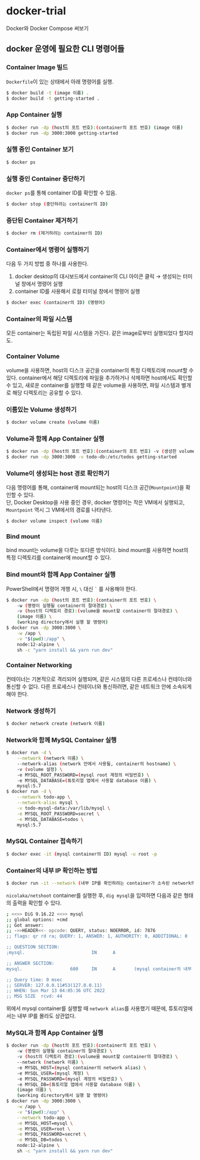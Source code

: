 # docker-trial
Docker와 Docker Compose 써보기

## docker 운영에 필요한 CLI 명령어들

### Container Image 빌드

`Dockerfile`이 있는 상태에서 아래 명령어를 실행.

```bash
$ docker build -t (image 이름) .
$ docker build -t getting-started .
```

### App Container 실행

```bash
$ docker run -dp (host의 포트 번호):(container의 포트 번호) (image 이름)
$ docker run -dp 3000:3000 getting-started
```

### 실행 중인 Container 보기

```bash
$ docker ps
```

### 실행 중인 Container 중단하기

`docker ps`를 통해 container ID를 확인할 수 있음.

```bash
$ docker stop (중단하려는 container의 ID)
```

### 중단된 Container 제거하기

```bash
$ docker rm (제거하려는 container의 ID)
```

### Container에서 명령어 실행하기

다음 두 가지 방법 중 하나를 사용한다.

1. docker desktop의 대시보드에서 container의 CLI 아이콘 클릭 &rarr; 생성되는 터미널 창에서 명령어 실행
2. container ID를 사용해서 로컬 터미널 창에서 명령어 실행

```bash
$ docker exec (container의 ID) (명령어)
```

### Container의 파일 시스템

모든 container는 독립된 파일 시스템을 가진다. 같은 image로부터 실행되었다 할지라도.

### Container Volume

volume을 사용하면, host의 디스크 공간을 container의 특정 디렉토리에 mount할 수 있다. container에서 해당 디렉토리에 파일을 추가하거나 삭제하면 host에서도 확인할 수 있고, 새로운 container를 실행할 때 같은 volume을 사용하면, 파일 시스템과 별개로 해당 디렉토리는 공유할 수 있다.

### 이름있는 Volume 생성하기

```bash
$ docker volume create (volume 이름)
```

### Volume과 함께 App Container 실행

```bash
$ docker run -dp (host의 포트 번호):(container의 포트 번호) -v (생성한 volume 이름):(volume을 mount할 container의 절대경로) (image 이름)
$ docker run -dp 3000:3000 -v todo-db:/etc/todos getting-started
```

### Volume이 생성되는 host 경로 확인하기

다음 명령어를 통해, container에 mount되는 host의 디스크 공간(`Mountpoint`)을 확인할 수 있다.\
단, Docker Desktop을 사용 중인 경우, docker 명령어는 작은 VM에서 실행되고, `Mountpoint` 역시 그 VM에서의 경로를 나타낸다.

```bash
$ docker volume inspect (volume 이름)
```

### Bind mount

bind mount는 volume을 다루는 또다른 방식이다. bind mount를 사용하면 host의 특정 디렉토리를 container에 mount할 수 있다.

### Bind mount와 함께 App Container 실행

PowerShell에서 명령어 개행 시, `\` 대신 `` ` `` 를 사용해야 한다.

```bash
$ docker run -dp (host의 포트 번호):(container의 포트 번호) \
    -w (명령이 실행될 container의 절대경로) \
    -v (host의 디렉토리 경로):(volume을 mount할 container의 절대경로) \
    (image 이름) \
    (working directory에서 실행 할 명령어)
$ docker run -dp 3000:3000 \
    -w /app \
    -v "$(pwd):/app" \
    node:12-alpine \
    sh -c "yarn install && yarn run dev"
```

### Container Networking

컨테이너는 기본적으로 격리되어 실행되며, 같은 시스템의 다른 프로세스나 컨테이너와 통신할 수 없다. 다른 프로세스나 컨테이너와 통신하려면, 같은 네트워크 안에 소속되게 해야 한다.

### Network 생성하기

```bash
$ docker network create (network 이름)
```

### Network와 함께 MySQL Container 실행

```bash
$ docker run -d \
    --network (network 이름) \
    --network-alias (network 안에서 사용될, container의 hostname) \
    -v (volume 설정) \
    -e MYSQL_ROOT_PASSWORD=(mysql root 계정의 비밀번호) \
    -e MYSQL_DATABASE=(튜토리얼 앱에서 사용할 database 이름) \
    mysql:5.7
$ docker run -d \
    --network todo-app \
    --network-alias mysql \
    -v todo-mysql-data:/var/lib/mysql \
    -e MYSQL_ROOT_PASSWORD=secret \
    -e MYSQL_DATABASE=todos \
    mysql:5.7
```

### MySQL Container 접속하기

```bash
$ docker exec -it (mysql container의 ID) mysql -u root -p
```

### Container의 내부 IP 확인하는 방법

```bash
$ docker run -it --network (내부 IP를 확인하려는 container가 소속된 network의 이름) nicolaka/netshoot
```

`nicolaka/netshoot` container를 실행한 후, `dig mysql`을 입력하면 다음과 같은 형태의 출력을 확인할 수 있다.

```bash
; <<>> DiG 9.16.22 <<>> mysql
;; global options: +cmd
;; Got answer:
;; ->>HEADER<<- opcode: QUERY, status: NOERROR, id: 7876
;; flags: qr rd ra; QUERY: 1, ANSWER: 1, AUTHORITY: 0, ADDITIONAL: 0

;; QUESTION SECTION:
;mysql.                         IN      A

;; ANSWER SECTION:
mysql.                  600     IN      A       (mysql container의 내부 IP)

;; Query time: 0 msec
;; SERVER: 127.0.0.11#53(127.0.0.11)
;; WHEN: Sun Mar 13 04:05:36 UTC 2022
;; MSG SIZE  rcvd: 44
```

위에서 mysql container를 실행할 때 `network alias`를 사용했기 때문에, 튜토리얼에서는 내부 IP를 몰라도 상관없다.

### MySQL과 함께 App Container 실행

```bash
$ docker run -dp (host의 포트 번호):(container의 포트 번호) \
    -w (명령이 실행될 container의 절대경로) \
    -v (host의 디렉토리 경로):(volume을 mount할 container의 절대경로) \
    --network (network 이름) \
    -e MYSQL_HOST=(mysql container의 network alias) \
    -e MYSQL_USER=(mysql 계정) \
    -e MYSQL_PASSWORD=(mysql 계정의 비밀번호) \
    -e MYSQL_DB=(튜토리얼 앱에서 사용할 database 이름) \
    (image 이름) \
    (working directory에서 실행 할 명령어)
$ docker run -dp 3000:3000 \
    -w /app \
    -v "$(pwd):/app" \
    --network todo-app \
    -e MYSQL_HOST=mysql \
    -e MYSQL_USER=root \
    -e MYSQL_PASSWORD=secret \
    -e MYSQL_DB=todos \
    node:12-alpine \
    sh -c "yarn install && yarn run dev"
```
